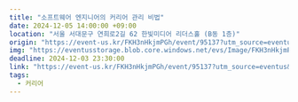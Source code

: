```yaml
---
title: "소프트웨어 엔지니어의 커리어 관리 비법"
date: 2024-12-05 14:00:00 +09:00
location: "서울 서대문구 연희로2길 62 한빛미디어 리더스홀 (B동 1층)"
origin: "https://event-us.kr/FKH3nHkjmPGh/event/95137?utm_source=eventus&utm_medium=organic&utm_campaign=search-result&utm_term=%ED%95%9C%EB%B9%9B"
img: "https://eventusstorage.blob.core.windows.net/evs/Image/FKH3nHkjmPGh/95137/ProjectInfo/Cover/c7f589baf09344d1a14dd9600c3603d8.png"
deadline: 2024-12-03 23:30:00 
link: "https://event-us.kr/FKH3nHkjmPGh/event/95137?utm_source=eventus&utm_medium=organic&utm_campaign=search-result&utm_term=%ED%95%9C%EB%B9%9B"
tags:
  - 커리어
---
```

